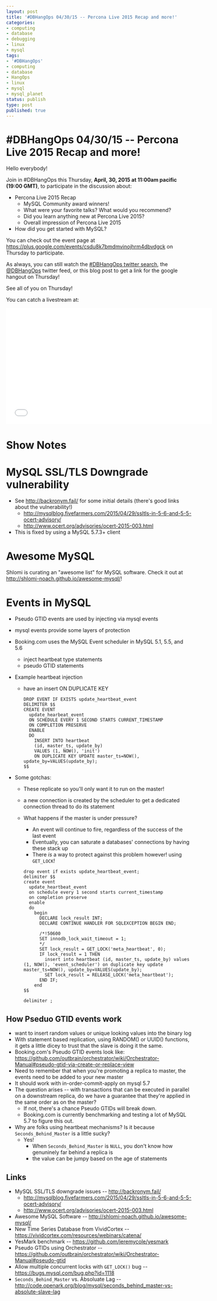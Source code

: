 ```yaml
---
layout: post
title: '#DBHangOps 04/30/15 -- Percona Live 2015 Recap and more!'
categories:
- computing
- database
- debugging
- linux
- mysql
tags:
- '#DBHangOps'
- computing
- database
- HangOps
- linux
- mysql
- mysql_planet
status: publish
type: post
published: true
---
```

\#DBHangOps 04/30/15 -- Percona Live 2015 Recap and more!
=========================================================

Hello everybody!

Join in \#DBHangOps this Thursday, **April, 30, 2015 at 11:00am pacific (19:00 GMT)**, to participate in the discussion about:

* Percona Live 2015 Recap
  * MySQL Community award winners!
  * What were your favorite talks? What would you recommend?
  * Did you learn anything new at Percona Live 2015?
  * Overall impression of Percona Live 2015
* How did you get started with MySQL?

You can check out the event page at https://plus.google.com/events/csdu8k7bmdmvinojhrm4dbvdgck on Thursday to participate.

As always, you can still watch the [\#DBHangOps twitter search](https://twitter.com/search/realtime?q=%23DBHangOps), the [@DBHangOps](https://twitter.com/dbhangops) twitter feed, or this blog post to get a link for the google hangout on Thursday!

See all of you on Thursday!

You can catch a livestream at:

<iframe width="560" height="315" src="//www.youtube.com/embed/5ZNLsRe3HU4" frameborder="0" allowfullscreen></iframe>

<a id='show-notes'>Show Notes</a>
==========

# MySQL SSL/TLS Downgrade vulnerability
* See http://backronym.fail/ for some initial details (there's good links about the vulnerability!)
    * http://mysqlblog.fivefarmers.com/2015/04/29/ssltls-in-5-6-and-5-5-ocert-advisory/
    * http://www.ocert.org/advisories/ocert-2015-003.html
* This is fixed by using a MySQL 5.7.3+ client

# Awesome MySQL
Shlomi is curating an "awesome list" for MySQL software. Check it out at http://shlomi-noach.github.io/awesome-mysql/!


# Events in MySQL
* Pseudo GTID events are used by injecting via mysql events
* mysql events provide some layers of protection
* Booking.com uses the MySQL Event scheduler in MySQL 5.1, 5.5, and 5.6
  * inject heartbeat type statements
  * pseudo GTID statements
* Example heartbeat injection
  * have an insert ON DUPLICATE KEY

    ```
    DROP EVENT IF EXISTS update_heartbeat_event
    DELIMITER $$
    CREATE EVENT
      update_hearbeat_event
      ON SCHEDULE EVERY 1 SECOND STARTS CURRENT_TIMESTAMP
      ON COMPLETION PRESERVE
      ENABLE
      DO
        INSERT INTO heartbeat
        (id, master_ts, update_by)
        VALUES (1, NOW(), 'init')
        ON DUPLICATE KEY UPDATE master_ts=NOW(), update_by=VALUES(update_by);
    $$
    ```

* Some gotchas:
  * These replicate so you'll only want it to run on the master!
  * a new connection is created by the scheduler to get a dedicated connection thread to do its statement
  * What happens if the master is under pressure?
    * An event will continue to fire, regardless of the success of the last event
    * Eventually, you can saturate a databases' connections by having these stack up
    * There *is* a way to protect against this problem however! using `GET_LOCK`!

    ```
    drop event if exists update_heartbeat_event;
    delimiter $$
    create event
      update_heartbeat_event
      on schedule every 1 second starts current_timestamp
      on completion preserve
      enable
      do
        begin
          DECLARE lock_result INT;
          DECLARE CONTINUE HANDLER FOR SQLEXCEPTION BEGIN END;

          /*!50600
          SET innodb_lock_wait_timeout = 1;
          */
          SET lock_result = GET_LOCK('meta_heartbeat', 0);
          IF lock_result = 1 THEN
            insert into heartbeat (id, master_ts, update_by) values (1, NOW(), 'event_scheduler') on duplicate key update master_ts=NOW(), update_by=VALUES(update_by);
            SET lock_result = RELEASE_LOCK('meta_heartbeat');
          END IF;
        end
    $$

    delimiter ;
    ```


## How Pseduo GTID events work
* want to insert random values or unique looking values into the binary log
* With statement based replication, using RANDOM() or UUID() functions, it gets a little dicey to trust that the slave is doing it the same.
* Booking.com's Pseudo GTID events look like: https://github.com/outbrain/orchestrator/wiki/Orchestrator-Manual#pseudo-gtid-via-create-or-replace-view
* Need to remember that when you're promoting a replica to master, the events need to be added to your new master
* It should work with in-order-commit-apply on mysql 5.7
* The question arises -- with transactions that can be executed in parallel on a downstream replica, do we have a guarantee that they're applied in the same order as on the master?
  * If not, there's a chance Pseudo GTIDs will break down.
  * Booking.com is currently benchmarking and testing a lot of MySQL 5.7 to figure this out.
* Why are folks using heartbeat mechanisms? Is it because `Seconds_Behind_Master` is a little sucky?
  * Yes!
    * When `Seconds_Behind_Master` is `NULL`, you don't know how genuninely far behind a replica is
    * the value can be jumpy based on the age of statements

## Links
* MySQL SSL/TLS downgrade issues -- http://backronym.fail/
    * http://mysqlblog.fivefarmers.com/2015/04/29/ssltls-in-5-6-and-5-5-ocert-advisory/
    * http://www.ocert.org/advisories/ocert-2015-003.html
* Awesome MySQL Software -- http://shlomi-noach.github.io/awesome-mysql/
* New Time Series Database from VividCortex -- https://vividcortex.com/resources/webinars/catena/
* YesMark benchmark -- https://github.com/jeremycole/yesmark
* Pseudo GTIDs using Orchestrator -- https://github.com/outbrain/orchestrator/wiki/Orchestrator-Manual#pseudo-gtid
* Allow multiple concurrent locks with `GET_LOCK()` bug --  https://bugs.mysql.com/bug.php?id=1118
* `Seconds_Behind_Master` vs. Absoluate Lag -- http://code.openark.org/blog/mysql/seconds_behind_master-vs-absolute-slave-lag
